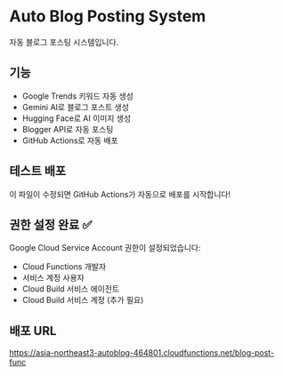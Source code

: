 # Auto Blog Posting System

자동 블로그 포스팅 시스템입니다.

## 기능

- Google Trends 키워드 자동 생성
- Gemini AI로 블로그 포스트 생성
- Hugging Face로 AI 이미지 생성
- Blogger API로 자동 포스팅
- GitHub Actions로 자동 배포

## 테스트 배포

이 파일이 수정되면 GitHub Actions가 자동으로 배포를 시작합니다!

## 권한 설정 완료 ✅

Google Cloud Service Account 권한이 설정되었습니다:
- Cloud Functions 개발자
- 서비스 계정 사용자
- Cloud Build 서비스 에이전트
- Cloud Build 서비스 계정 (추가 필요)

## 배포 URL

https://asia-northeast3-autoblog-464801.cloudfunctions.net/blog-post-func 